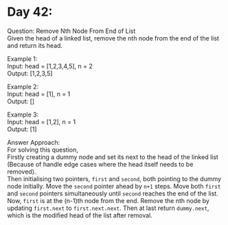 # Day 42:
Question: Remove Nth Node From End of List<br/>
Given the head of a linked list, remove the nth node from the end of the list and return its head.<br/>


Example 1:<br/>
Input: head = [1,2,3,4,5], n = 2<br/>
Output: [1,2,3,5]<br/>

Example 2:<br/>
Input: head = [1], n = 1<br/>
Output: []<br/>

Example 3:<br/>
Input: head = [1,2], n = 1<br/>
Output: [1]<br/>

Answer Approach:<br/>
For solving this question,<br/>
Firstly creating a dummy node and set its next to the head of the linked list (Because of handle edge cases where the head itself needs to be removed). <br/>
Then initialising two pointers, `first` and `second`, both pointing to the dummy node initially. Move the `second` pointer ahead by `n+1` steps. Move both `first` and `second` pointers simultaneously until `second` reaches the end of the list.<br/>
Now, `first` is at the (n-1)th node from the end. Remove the nth node by updating `first.next` to `first.next.next`.
Then at last return `dummy.next`, which is the modified head of the list after removal.

